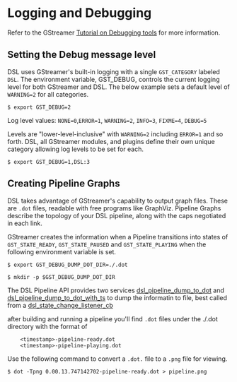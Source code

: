 # Logging and Debugging
Refer to the GStreamer [Tutorial on Debugging tools](https://gstreamer.freedesktop.org/documentation/tutorials/basic/debugging-tools.html?gi-language=c) for more information.

## Setting the Debug message level
DSL uses GStreamer's built-in logging with a single `GST_CATEGORY` labeled `DSL`.
The environment variable, GST_DEBUG, controls the current logging level for both GStreamer and DSL. 
The below example sets a default level of `WARNING=2` for all categories. 
```
$ export GST_DEBUG=2
```
Log level values: `NONE=0`,`ERROR=1`, `WARNING=2`, `INFO=3`, `FIXME=4`, `DEBUG=5`

Levels are "lower-level-inclusive" with `WARNING=2` including `ERROR=1` and so forth. 
DSL, all GStreamer modules, and plugins define their own unique category allowing log levels to be set for each.
```
$ export GST_DEBUG=1,DSL:3
```

## Creating Pipeline Graphs
DSL takes advantage of GStreamer's capability to output graph files. These are `.dot` files, readable with 
free programs like GraphViz. Pipeline Graphs describe the topology of your DSL pipeline, along with the 
caps negotiated in each link. 

GStreamer creates the information when a Pipeline transitions into states of `GST_STATE_READY`, `GST_STATE_PAUSED` and `GST_STATE_PLAYING` when the following environment variable is set.

```
$ export GST_DEBUG_DUMP_DOT_DIR=./.dot
```
```
$ mkdir -p $GST_DEBUG_DUMP_DOT_DIR
```
The DSL Pipeline API provides two services [dsl_pipeline_dump_to_dot](/docs/api-pipeline.md#dsl_pipeline_dump_to_dot) and [dsl_pipeline_dump_to_dot_with_ts](/docs/api-pipeline.md#dsl_pipeline_dump_to_dot_with_ts) to dump the informatin to file, best called from a [dsl_state_change_listener_cb](/docs/api-pipeline.md#dsl_state_change_listener_cb)

after building and running a pipeline you'll find `.dot` files under the ./.dot directory with the format of
```
    <timestamp>-pipeline-ready.dot
    <timestamp>-pipeline-playing.dot
```
Use the following command to convert a `.dot.` file to a `.png` file for viewing.
```
$ dot -Tpng 0.00.13.747142702-pipeline-ready.dot > pipeline.png
```
